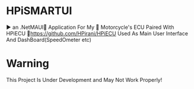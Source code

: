 # HPiSMARTUI
▶️ an .NetMAUI📱 Application For My :motor_scooter: Motorcycle's ECU Paired With HPiECU :link:https://github.com/HPirani/HPiECU
Used As Main User Interface And DashBoard(SpeedOmeter etc)
# Warning 
This Project Is Under Development and  May Not Work Properly!
